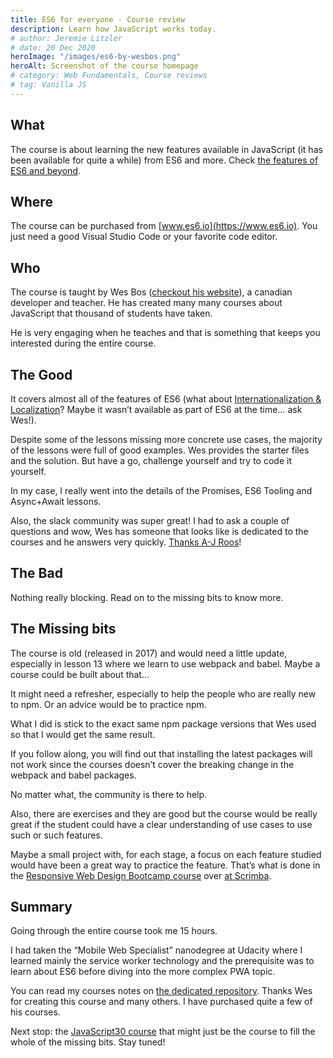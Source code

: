 ```yaml
---
title: ES6 for everyone - Course review
description: Learn how JavaScript works today.
# author: Jeremie Litzler
# date: 20 Dec 2020
heroImage: "/images/es6-by-wesbos.png"
heroAlt: Screenshot of the course homepage
# category: Web Fundamentals, Course reviews
# tag: Vanilla JS
---
```


## What

The course is about learning the new features available in JavaScript (it has been available for quite a while) from ES6 and more. Check [the features of ES6 and beyond](http://es6-features.org/).

## Where

The course can be purchased from [www.es6.io](https://www.es6.io).
You just need a good Visual Studio Code or your favorite code editor.

## Who

The course is taught by Wes Bos ([checkout his website](https://wesbos.com)), a canadian developer and teacher.
He has created many many courses about JavaScript that thousand of students have taken.

He is very engaging when he teaches and that is something that keeps you interested during the entire course.

## The Good

It covers almost all of the features of ES6 (what about [Internationalization & Localization](http://es6-features.org/#Collation)? Maybe it wasn’t available as part of ES6 at the time… ask Wes!).

Despite some of the lessons missing more concrete use cases, the majority of the lessons were full of good examples.
Wes provides the starter files and the solution. But have a go, challenge yourself and try to code it yourself.

In my case, I really went into the details of the Promises, ES6 Tooling and Async+Await lessons.

Also, the slack community was super great! I had to ask a couple of questions and wow, Wes has someone that looks like is dedicated to the courses and he answers very quickly. [Thanks A-J Roos](https://twitter.com/_asjas?lang=fr)!

## The Bad

Nothing really blocking. Read on to the missing bits to know more.

## The Missing bits

The course is old (released in 2017) and would need a little update, especially in lesson 13 where we learn to use webpack and babel. Maybe a course could be built about that...

It might need a refresher, especially to help the people who are really new to npm. Or an advice would be to practice npm.

What I did is stick to the exact same npm package versions that Wes used so that I would get the same result.

If you follow along, you will find out that installing the latest packages will not work since the courses doesn’t cover the breaking change in the webpack and babel packages.

No matter what, the community is there to help.

Also, there are exercises and they are good but the course would be really great if the student could have a clear understanding of use cases to use such or such features.

Maybe a small project with, for each stage, a focus on each feature studied would have been a great way to practice the feature. That’s what is done in the [Responsive Web Design Bootcamp course](https://iamjeremie.me/post/webresponsive-bootcamp-by-scrimba) over [at Scrimba](https://scrimba.com/).

## Summary

Going through the entire course took me 15 hours.

I had taken the “Mobile Web Specialist” nanodegree at Udacity where I learned mainly the service worker technology and the prerequisite was to learn about ES6 before diving into the more complex PWA topic.

You can read my courses notes on [the dedicated repository](https://github.com/JeremieLitzler/wesbos-es6/blob/master/README.md).
Thanks Wes for creating this course and many others. I have purchased quite a few of his courses.

Next stop: the [JavaScript30 course](https://javascript30.com/) that might just be the course to fill the whole of the missing bits. Stay tuned!
